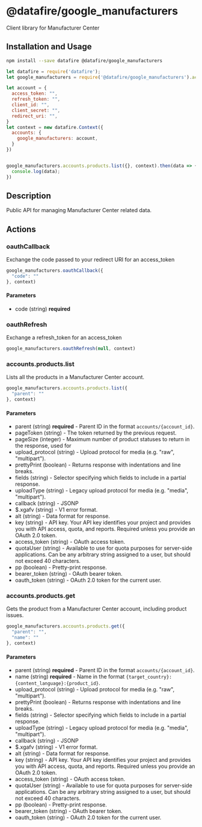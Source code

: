 # @datafire/google_manufacturers

Client library for Manufacturer Center

## Installation and Usage
```bash
npm install --save datafire @datafire/google_manufacturers
```

```js
let datafire = require('datafire');
let google_manufacturers = require('@datafire/google_manufacturers').actions;

let account = {
  access_token: "",
  refresh_token: "",
  client_id: "",
  client_secret: "",
  redirect_uri: "",
}
let context = new datafire.Context({
  accounts: {
    google_manufacturers: account,
  }
})


google_manufacturers.accounts.products.list({}, context).then(data => {
  console.log(data);
})
```

## Description
Public API for managing Manufacturer Center related data.

## Actions
### oauthCallback
Exchange the code passed to your redirect URI for an access_token


```js
google_manufacturers.oauthCallback({
  "code": ""
}, context)
```

#### Parameters
* code (string) **required**

### oauthRefresh
Exchange a refresh_token for an access_token


```js
google_manufacturers.oauthRefresh(null, context)
```


### accounts.products.list
Lists all the products in a Manufacturer Center account.


```js
google_manufacturers.accounts.products.list({
  "parent": ""
}, context)
```

#### Parameters
* parent (string) **required** - Parent ID in the format `accounts/{account_id}`.
* pageToken (string) - The token returned by the previous request.
* pageSize (integer) - Maximum number of product statuses to return in the response, used for
* upload_protocol (string) - Upload protocol for media (e.g. "raw", "multipart").
* prettyPrint (boolean) - Returns response with indentations and line breaks.
* fields (string) - Selector specifying which fields to include in a partial response.
* uploadType (string) - Legacy upload protocol for media (e.g. "media", "multipart").
* callback (string) - JSONP
* $.xgafv (string) - V1 error format.
* alt (string) - Data format for response.
* key (string) - API key. Your API key identifies your project and provides you with API access, quota, and reports. Required unless you provide an OAuth 2.0 token.
* access_token (string) - OAuth access token.
* quotaUser (string) - Available to use for quota purposes for server-side applications. Can be any arbitrary string assigned to a user, but should not exceed 40 characters.
* pp (boolean) - Pretty-print response.
* bearer_token (string) - OAuth bearer token.
* oauth_token (string) - OAuth 2.0 token for the current user.

### accounts.products.get
Gets the product from a Manufacturer Center account, including product
issues.


```js
google_manufacturers.accounts.products.get({
  "parent": "",
  "name": ""
}, context)
```

#### Parameters
* parent (string) **required** - Parent ID in the format `accounts/{account_id}`.
* name (string) **required** - Name in the format `{target_country}:{content_language}:{product_id}`.
* upload_protocol (string) - Upload protocol for media (e.g. "raw", "multipart").
* prettyPrint (boolean) - Returns response with indentations and line breaks.
* fields (string) - Selector specifying which fields to include in a partial response.
* uploadType (string) - Legacy upload protocol for media (e.g. "media", "multipart").
* callback (string) - JSONP
* $.xgafv (string) - V1 error format.
* alt (string) - Data format for response.
* key (string) - API key. Your API key identifies your project and provides you with API access, quota, and reports. Required unless you provide an OAuth 2.0 token.
* access_token (string) - OAuth access token.
* quotaUser (string) - Available to use for quota purposes for server-side applications. Can be any arbitrary string assigned to a user, but should not exceed 40 characters.
* pp (boolean) - Pretty-print response.
* bearer_token (string) - OAuth bearer token.
* oauth_token (string) - OAuth 2.0 token for the current user.

